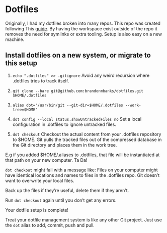 # Dotfiles

Originally, I had my dotfiles broken into many repos. This repo was created following This [guide](https://www.atlassian.com/git/tutorials/dotfiles).
By having the workspace exist outside of the repo it removes the need for symlinks or extra tooling. Setup is also easy on a new machine.

## Install dotfiles on a new system, or migrate to this setup
1. `echo ".dotfiles" >> .gitignore`
Avoid any weird recursion where .dotfiles tries to track itself.

1. `git clone --bare git@github.com:brandonmbanks/dotfiles.git $HOME/.dotfiles`

2. `alias dot='/usr/bin/git --git-dir=$HOME/.dotfiles --work-tree=$HOME'`

3. `dot config --local status.showUntrackedFiles no`
Set a local configuration in .dotfiles to ignore untracked files.

4. `dot checkout`
Checkout the actual content from your .dotfiles repository to $HOME. Git pulls the tracked files out of the compressed database in the Git directory and places them in the work tree.

E.g if you added $HOME/.aliases to .dotfiles, that file will be instantiated at that path on your new computer. Ta Da!

`dot checkout` might fail with a message like:
Files on your computer might have identical locations and names to files in the .dotfiles repo. Git doesn’t want to overwrite your local files.

Back up the files if they’re useful, delete them if they aren’t.

Run `dot checkout` again until you don’t get any errors.

Your dotfile setup is complete!

Treat your dotfile management system is like any other Git project. Just use the `dot` alias to add, commit, push and pull.

